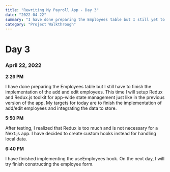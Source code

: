 ```yaml
---
title: "Rewriting My Payroll App - Day 3"
date: "2022-04-22"
summary: "I have done preparing the Employees table but I still yet to finish the implementation of the add and edit employees. This time I will setup Redux and Redux.js toolkit for the app-wide state management just like in the previous version of the app. My targets for today are to finish the implementation of add/edit employees and integrating the data to store."
category: "Project Walkthrough"
---
```


# Day 3

### April 22, 2022

**2:26 PM**

I have done preparing the Employees table but I still have to finish the implementation of the add and edit employees. This time I will setup Redux and Redux.js toolkit for app-wide state management just like in the previous version of the app. My targets for today are to finish the implementation of add/edit employees and integrating the data to store.

**5:50 PM**

After testing, I realized that Redux is too much and is not necessary for a Next.js app. I have decided to create custom hooks instead for handling local data.

**6:40 PM**

I have finished implementing the useEmployees hook. On the next day, I will try finish constructing the employee form.